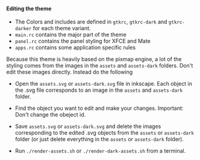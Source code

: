 #### Editing the theme

* The Colors and includes are defined in `gtkrc`, `gtkrc-dark` and `gtkrc-darker` for each theme variant.
* `main.rc` contains the major part of the theme
* `panel.rc` contains the panel styling for XFCE and Mate
* `apps.rc` contains some application specific rules

Because this theme is heavily based on the pixmap engine, a lot of the styling comes from the images in the `assets` and `assets-dark` folders. Don't edit these images directly. Instead do the following

* Open the `assets.svg` or `assets-dark.svg` file in inkscape. Each object in the .svg file corresponds to an image in the `assets` and `assets-dark` folder.

* Find the object you want to edit and make your changes. Important: Don't change the obeject id.

* Save `assets.svg` or `assets-dark.svg` and delete the images corresponding to the edited .svg objects from the `assets` or `assets-dark` folder (or just delete everything in the `assets` or `assets-dark` folder).

* Run `./render-assets.sh` or `./render-dark-assets.sh` from a terminal.
